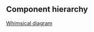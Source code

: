 ## Component hierarchy

[Whimsical diagram](https://whimsical.com/react-character-designer-9xPewYHXT6DgEutYbVZPq4)
